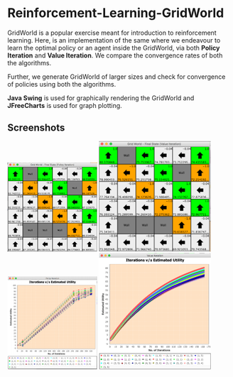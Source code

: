# Reinforcement-Learning-GridWorld

GridWorld is a popular exercise meant for introduction to reinforcement learning. Here, is an implementation of the same where we endeavour to learn the optimal policy or an agent inside the GridWorld, via both **Policy Iteration** and **Value Iteration**. We compare the convergence rates of both the algorithms.

Further, we generate GridWorld of larger sizes and check for convergence of policies using both the algorithms.

**Java Swing** is used for graphically rendering the GridWorld and **JFreeCharts** is used for graph plotting.

## Screenshots

<img src="/screenshots/1.png" width="40%" height="40%" /> <img src="/screenshots/2.png" width="50%" height="50%" />
<img src="/screenshots/3.png" width="40%" height="40%" /> <img src="/screenshots/4.png" width="50%" height="50%" />
